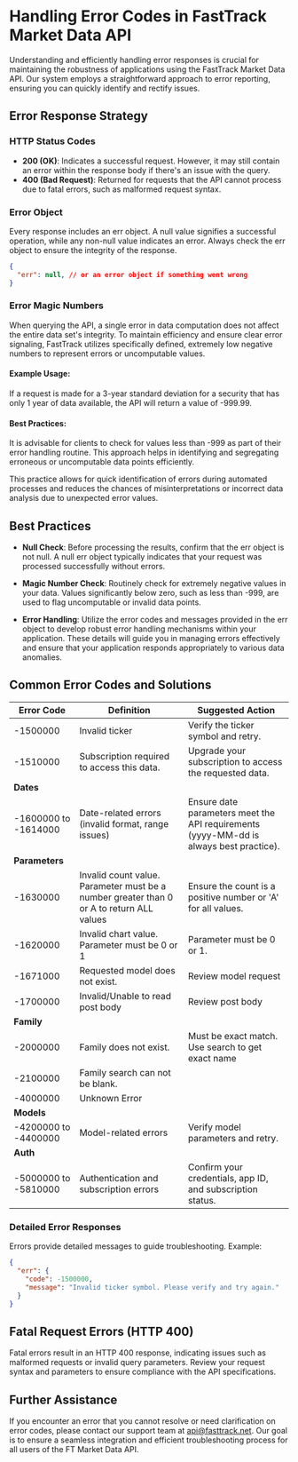 # Handling Error Codes in FastTrack Market Data API


Understanding and efficiently handling error responses is crucial for maintaining the robustness of applications using the FastTrack Market Data API. Our system employs a straightforward approach to error reporting, ensuring you can quickly identify and rectify issues.

## Error Response Strategy
### HTTP Status Codes
- **200 (OK)**: Indicates a successful request. However, it may still contain an error within the response body if there's an issue with the query.
- **400 (Bad Request)**: Returned for requests that the API cannot process due to fatal errors, such as malformed request syntax.

### Error Object
Every response includes an err object. A null value signifies a successful operation, while any non-null value indicates an error. Always check the err object to ensure the integrity of the response.

```json
{
  "err": null, // or an error object if something went wrong
}


```

### Error Magic Numbers
When querying the API, a single error in data computation does not affect the entire data set's integrity. To maintain efficiency and ensure clear error signaling, FastTrack utilizes specifically defined, extremely low negative numbers to represent errors or uncomputable values.

#### Example Usage:
If a request is made for a 3-year standard deviation for a security that has only 1 year of data available, the API will return a value of -999.99.

#### Best Practices:
It is advisable for clients to check for values less than -999 as part of their error handling routine. This approach helps in identifying and segregating erroneous or uncomputable data points efficiently.

This practice allows for quick identification of errors during automated processes and reduces the chances of misinterpretations or incorrect data analysis due to unexpected error values.

## Best Practices
- **Null Check**: Before processing the results, confirm that the err object is not null. A null err object typically indicates that your request was processed successfully without errors.

- **Magic Number Check**: Routinely check for extremely negative values in your data. Values significantly below zero, such as less than -999, are used to flag uncomputable or invalid data points.

- **Error Handling**: Utilize the error codes and messages provided in the err object to develop robust error handling mechanisms within your application. These details will guide you in managing errors effectively and ensure that your application responds appropriately to various data anomalies.

## Common Error Codes and Solutions

Error Code | Definition | Suggested Action
---------|---------|---------
-1500000 | Invalid ticker  |Verify the ticker symbol and retry.
-1510000 | Subscription required to access this data.|Upgrade your subscription to access the requested data.
**Dates**|  
-1600000 to -1614000 |Date-related errors (invalid format, range issues)| Ensure date parameters meet the API requirements (yyyy-MM-dd is always best practice).
**Parameters**| 
-1630000 | Invalid count value. Parameter must be a number greater than 0 or A to return ALL values|Ensure the count is a positive number or 'A' for all values.
-1620000|Invalid chart value. Parameter must be 0 or 1|Parameter must be 0 or 1.
-1671000|Requested model does not exist.|Review model request
-1700000 | Invalid/Unable to read post body | Review post body
**Family**| 
-2000000 | Family does not exist.| Must be exact match. Use search to get exact name
-2100000 | Family search can not be blank.
-4000000|Unknown Error
**Models**|
-4200000 to -4400000| Model-related errors|Verify model parameters and retry.
**Auth**| 
-5000000 to -5810000 | Authentication and subscription errors|Confirm your credentials, app ID, and subscription status.

### Detailed Error Responses
Errors provide detailed messages to guide troubleshooting. Example:
```json
{
  "err": {
    "code": -1500000,
    "message": "Invalid ticker symbol. Please verify and try again."
  }
}

```

## Fatal Request Errors (HTTP 400)
Fatal errors result in an HTTP 400 response, indicating issues such as malformed requests or invalid query parameters. Review your request syntax and parameters to ensure compliance with the API specifications.

## Further Assistance
If you encounter an error that you cannot resolve or need clarification on error codes, please contact our support team at [api@fasttrack.net](mailto:api@fasttrack.net). Our goal is to ensure a seamless integration and efficient troubleshooting process for all users of the FT Market Data API.
